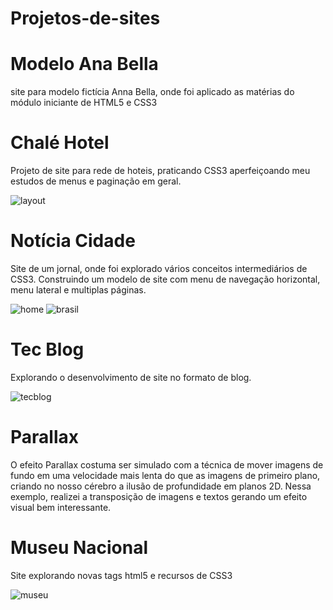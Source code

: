 # Projetos-de-sites

# Modelo Ana Bella
site para modelo fictícia Anna Bella, onde foi aplicado as matérias do módulo iniciante de HTML5 e CSS3


# Chalé Hotel
Projeto de site para rede de hoteis, praticando CSS3 aperfeiçoando meu estudos de menus e paginação em geral.

![layout](https://github.com/DayanMonteiro/Projetos-de-sites/blob/master/chale-hotel.jpg)

# Notícia Cidade

Site de um jornal, onde foi explorado vários conceitos intermediários de CSS3. Construindo um modelo de site com menu de navegação horizontal, menu lateral e multiplas páginas.

![home](https://github.com/DayanMonteiro/Projetos-de-sites/blob/master/home.png)
![brasil](https://github.com/DayanMonteiro/Projetos-de-sites/blob/master/Brasil.png)

# Tec Blog

Explorando o desenvolvimento de site no formato de blog.

![tecblog](https://github.com/DayanMonteiro/Projetos-de-sites/blob/master/tecblog.png)

# Parallax

O efeito Parallax costuma ser simulado com a técnica de mover imagens de fundo em uma velocidade mais lenta do que as imagens de primeiro plano, criando no nosso cérebro a ilusão de profundidade em planos 2D. Nessa exemplo, realizei a transposição de imagens e textos gerando um efeito visual bem interessante.

# Museu Nacional

Site explorando novas tags html5 e recursos de CSS3

![museu](https://github.com/DayanMonteiro/Projetos-de-sites/blob/master/museu-layout.png)

